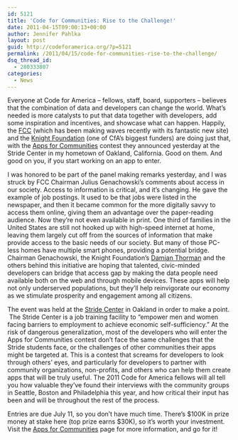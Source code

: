 ```yaml
---
id: 5121
title: 'Code for Communities: Rise to the Challenge!'
date: 2011-04-15T09:00:13+00:00
author: Jennifer Pahlka
layout: post
guid: http://codeforamerica.org/?p=5121
permalink: /2011/04/15/code-for-communities-rise-to-the-challenge/
dsq_thread_id:
  - 280333807
categories:
  - News
---
```

[<img src="http://codeforamerica.org/wp-content/uploads/2011/04/apps4communities.png" alt="" title="apps4communities" class="alignright size-full wp-image-5117" />](http://appsforcommunities.com)Everyone at Code for America – fellows, staff, board, supporters – believes that the combination of data and developers can change the world. What’s needed is more catalysts to put that data together with developers, add some inspiration and incentives, and showcase what can happen. Happily, the [FCC](http://beta.fcc.gov/) (which has been making waves recently with its fantastic new site) and the [Knight Foundation](http://www.knightfoundation.org/) (one of CfA&#8217;s biggest funders) are doing just that, with the [Apps for Communities](http://appsforcommunities.challenge.gov/) contest they announced yesterday at the Stride Center in my hometown of Oakland, California. Good on them. And good on you, if you start working on an app to enter.

I was honored to be part of the panel making remarks yesterday, and I was struck by FCC Chairman Julius Genachowski’s comments about access in our society. Access to information is critical, and it’s changing. He gave the example of job postings. It used to be that jobs were listed in the newspaper, and then it became common for the more digitally savvy to access them online, giving them an advantage over the paper-reading audience. Now they’re not even available in print. One third of families in the United States are still not hooked up with high-speed internet at home, leaving them largely cut off from the sources of information that make provide access to the basic needs of our society. But many of those PC-less homes have multiple smart phones, providing a potential bridge. Chairman Genachowski, the Knight Foundation’s [Damian Thorman](http://www.knightfoundation.org/about_knight/staff/detail.dot?id=7214&pageTitle=+Damian++Thorman+J.D.&crumbTitle=+Damian++Thorman+J.D.) and the others behind this initiative are hoping that talented, civic-minded developers can bridge that access gap by making the data people need available both on the web and through mobile devices. These apps will help not only underserved populations, but they’ll help reinvigorate our economy as we stimulate prosperity and engagement among all citizens.

The event was held at the [Stride Center](http://stridecenter.org/) in Oakland in order to make a point.  The Stride Center is a job training facility to “empower men and women facing barriers to employment to achieve economic self-sufficiency.” At the risk of dangerous generalization, most of the developers who will enter the Apps for Communities contest don’t face the same challenges that the Stride students face, or the challenges of other communities their apps might be targeted at. This is a contest that screams for developers to look through others’ eyes, and particularly for developers to partner with community organizations, non-profits, and others who can help them create apps that will be truly useful. The 2011 Code for America fellows will all tell you how valuable they’ve found their interviews with the community groups in Seattle, Boston and Philadelphia this year, and how critical their input has been and will be throughout the rest of the process.

Entries are due July 11, so you don’t have much time. There’s $100K in prize money at stake here (top prize earns $30K), so it’s worth your investment. Visit the [Apps for Communities](http://appsforcommunities.challenge.gov/) page for more information, and go for it!